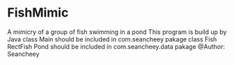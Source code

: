 # FishMimic
A mimicry of a group of fish swimming in a pond
This program is build up by Java
class Main should be included in com.seancheey pakage
class
  Fish
  RectFish
  Pond
  should be included in com.seancheey.data pakage
@Author: Seancheey
